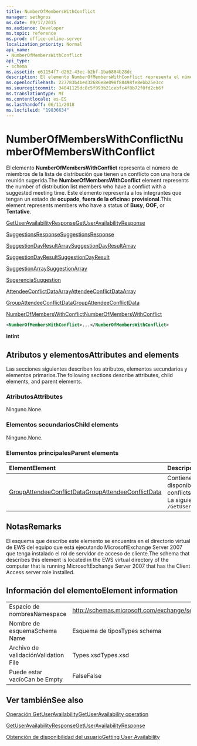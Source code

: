 ```yaml
---
title: NumberOfMembersWithConflict
manager: sethgros
ms.date: 09/17/2015
ms.audience: Developer
ms.topic: reference
ms.prod: office-online-server
localization_priority: Normal
api_name:
- NumberOfMembersWithConflict
api_type:
- schema
ms.assetid: e61154f7-d262-43ec-b2bf-1ba6804b28dc
description: El elemento NumberOfMembersWithConflict representa el número de miembros de la lista de distribución que tienen un conflicto con una hora de reunión sugerida. Este elemento representa a los integrantes que tengan un estado de ocupado, fuera de la oficina o provisional.
ms.openlocfilehash: 227783b4bed32686e8e098f88498fe8ebb25e3cc
ms.sourcegitcommit: 34041125dc8c5f993b21cebfc4f8b72f0fd2cb6f
ms.translationtype: MT
ms.contentlocale: es-ES
ms.lasthandoff: 06/11/2018
ms.locfileid: "19836634"
---
```

# <a name="numberofmemberswithconflict"></a><span data-ttu-id="fac47-104">NumberOfMembersWithConflict</span><span class="sxs-lookup"><span data-stu-id="fac47-104">NumberOfMembersWithConflict</span></span>

<span data-ttu-id="fac47-105">El elemento **NumberOfMembersWithConflict** representa el número de miembros de la lista de distribución que tienen un conflicto con una hora de reunión sugerida.</span><span class="sxs-lookup"><span data-stu-id="fac47-105">The **NumberOfMembersWithConflict** element represents the number of distribution list members who have a conflict with a suggested meeting time.</span></span> <span data-ttu-id="fac47-106">Este elemento representa a los integrantes que tengan un estado de **ocupado**, **fuera de la oficina**o **provisional**.</span><span class="sxs-lookup"><span data-stu-id="fac47-106">This element represents members who have a status of **Busy**, **OOF**, or **Tentative**.</span></span>
  
[<span data-ttu-id="fac47-107">GetUserAvailabilityResponse</span><span class="sxs-lookup"><span data-stu-id="fac47-107">GetUserAvailabilityResponse</span></span>](getuseravailabilityresponse.md)
  
[<span data-ttu-id="fac47-108">SuggestionsResponse</span><span class="sxs-lookup"><span data-stu-id="fac47-108">SuggestionsResponse</span></span>](suggestionsresponse.md)
  
[<span data-ttu-id="fac47-109">SuggestionDayResultArray</span><span class="sxs-lookup"><span data-stu-id="fac47-109">SuggestionDayResultArray</span></span>](suggestiondayresultarray.md)
  
[<span data-ttu-id="fac47-110">SuggestionDayResult</span><span class="sxs-lookup"><span data-stu-id="fac47-110">SuggestionDayResult</span></span>](suggestiondayresult.md)
  
[<span data-ttu-id="fac47-111">SuggestionArray</span><span class="sxs-lookup"><span data-stu-id="fac47-111">SuggestionArray</span></span>](suggestionarray.md)
  
[<span data-ttu-id="fac47-112">Sugerencia</span><span class="sxs-lookup"><span data-stu-id="fac47-112">Suggestion</span></span>](suggestion.md)
  
[<span data-ttu-id="fac47-113">AttendeeConflictDataArray</span><span class="sxs-lookup"><span data-stu-id="fac47-113">AttendeeConflictDataArray</span></span>](attendeeconflictdataarray.md)
  
[<span data-ttu-id="fac47-114">GroupAttendeeConflictData</span><span class="sxs-lookup"><span data-stu-id="fac47-114">GroupAttendeeConflictData</span></span>](groupattendeeconflictdata.md)
  
[<span data-ttu-id="fac47-115">NumberOfMembersWithConflict</span><span class="sxs-lookup"><span data-stu-id="fac47-115">NumberOfMembersWithConflict</span></span>](numberofmemberswithconflict.md)
  
```xml
<NumberOfMembersWithConflict>...</NumberOfMembersWithConflict>
```

 <span data-ttu-id="fac47-116">**int**</span><span class="sxs-lookup"><span data-stu-id="fac47-116">**int**</span></span>
## <a name="attributes-and-elements"></a><span data-ttu-id="fac47-117">Atributos y elementos</span><span class="sxs-lookup"><span data-stu-id="fac47-117">Attributes and elements</span></span>

<span data-ttu-id="fac47-118">Las secciones siguientes describen los atributos, elementos secundarios y elementos primarios.</span><span class="sxs-lookup"><span data-stu-id="fac47-118">The following sections describe attributes, child elements, and parent elements.</span></span>
  
### <a name="attributes"></a><span data-ttu-id="fac47-119">Atributos</span><span class="sxs-lookup"><span data-stu-id="fac47-119">Attributes</span></span>

<span data-ttu-id="fac47-120">Ninguno.</span><span class="sxs-lookup"><span data-stu-id="fac47-120">None.</span></span>
  
### <a name="child-elements"></a><span data-ttu-id="fac47-121">Elementos secundarios</span><span class="sxs-lookup"><span data-stu-id="fac47-121">Child elements</span></span>

<span data-ttu-id="fac47-122">Ninguno.</span><span class="sxs-lookup"><span data-stu-id="fac47-122">None.</span></span>
  
### <a name="parent-elements"></a><span data-ttu-id="fac47-123">Elementos principales</span><span class="sxs-lookup"><span data-stu-id="fac47-123">Parent elements</span></span>

|<span data-ttu-id="fac47-124">**Element**</span><span class="sxs-lookup"><span data-stu-id="fac47-124">**Element**</span></span>|<span data-ttu-id="fac47-125">**Descripción**</span><span class="sxs-lookup"><span data-stu-id="fac47-125">**Description**</span></span>|
|:-----|:-----|
|[<span data-ttu-id="fac47-126">GroupAttendeeConflictData</span><span class="sxs-lookup"><span data-stu-id="fac47-126">GroupAttendeeConflictData</span></span>](groupattendeeconflictdata.md) <br/> |<span data-ttu-id="fac47-127">Contiene información de conflicto agregado sobre el número de usuarios que están disponibles, el número de usuarios que tienen conflictos y el número de usuarios que no tienen información de disponibilidad en una lista de distribución para una hora de reunión sugerida.</span><span class="sxs-lookup"><span data-stu-id="fac47-127">Contains aggregate conflict information about the number of users who are available, the number of users who have conflicts, and the number of users who do not have availability information in a distribution list for a suggested meeting time.</span></span>  <br/> <span data-ttu-id="fac47-128">La siguiente es la expresión de XPath para este elemento:</span><span class="sxs-lookup"><span data-stu-id="fac47-128">The following is the XPath expression to this element:</span></span>  <br/>  `/GetUserAvailabilityResponse/SuggestionsResponse/SuggestionDayResultArray/SuggestionDayResult[i]/SuggestionArray/Suggestion[i]/AttendeeConflictDataArray/GroupAttendeeConflictData[i]` <br/> |
   
## <a name="remarks"></a><span data-ttu-id="fac47-129">Notas</span><span class="sxs-lookup"><span data-stu-id="fac47-129">Remarks</span></span>

<span data-ttu-id="fac47-130">El esquema que describe este elemento se encuentra en el directorio virtual de EWS del equipo que está ejecutando MicrosoftExchange Server 2007 que tenga instalado el rol de servidor de acceso de cliente.</span><span class="sxs-lookup"><span data-stu-id="fac47-130">The schema that describes this element is located in the EWS virtual directory of the computer that is running MicrosoftExchange Server 2007 that has the Client Access server role installed.</span></span>
  
## <a name="element-information"></a><span data-ttu-id="fac47-131">Información del elemento</span><span class="sxs-lookup"><span data-stu-id="fac47-131">Element information</span></span>

|||
|:-----|:-----|
|<span data-ttu-id="fac47-132">Espacio de nombres</span><span class="sxs-lookup"><span data-stu-id="fac47-132">Namespace</span></span>  <br/> |http://schemas.microsoft.com/exchange/services/2006/types  <br/> |
|<span data-ttu-id="fac47-133">Nombre de esquema</span><span class="sxs-lookup"><span data-stu-id="fac47-133">Schema Name</span></span>  <br/> |<span data-ttu-id="fac47-134">Esquema de tipos</span><span class="sxs-lookup"><span data-stu-id="fac47-134">Types schema</span></span>  <br/> |
|<span data-ttu-id="fac47-135">Archivo de validación</span><span class="sxs-lookup"><span data-stu-id="fac47-135">Validation File</span></span>  <br/> |<span data-ttu-id="fac47-136">Types.xsd</span><span class="sxs-lookup"><span data-stu-id="fac47-136">Types.xsd</span></span>  <br/> |
|<span data-ttu-id="fac47-137">Puede estar vacío</span><span class="sxs-lookup"><span data-stu-id="fac47-137">Can be Empty</span></span>  <br/> |<span data-ttu-id="fac47-138">False</span><span class="sxs-lookup"><span data-stu-id="fac47-138">False</span></span>  <br/> |
   
## <a name="see-also"></a><span data-ttu-id="fac47-139">Ver también</span><span class="sxs-lookup"><span data-stu-id="fac47-139">See also</span></span>



[<span data-ttu-id="fac47-140">Operación GetUserAvailability</span><span class="sxs-lookup"><span data-stu-id="fac47-140">GetUserAvailability operation</span></span>](getuseravailability-operation.md)
  
[<span data-ttu-id="fac47-141">GetUserAvailabilityResponse</span><span class="sxs-lookup"><span data-stu-id="fac47-141">GetUserAvailabilityResponse</span></span>](getuseravailabilityresponse.md)


[<span data-ttu-id="fac47-142">Obtención de disponibilidad del usuario</span><span class="sxs-lookup"><span data-stu-id="fac47-142">Getting User Availability</span></span>](http://msdn.microsoft.com/library/d4133fcb-9b0f-4e6b-aadf-a389da83516a%28Office.15%29.aspx)

